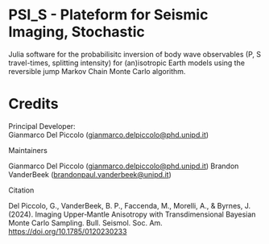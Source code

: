 # PSI_S - Plateform for Seismic Imaging, Stochastic

Julia software for the probabilisitc inversion of body wave observables (P, S travel-times, splitting intensity) for (an)isotropic Earth models using the reversible jump Markov Chain Monte Carlo algorithm.

# Credits

Principal Developer:  
Gianmarco Del Piccolo (gianmarco.delpiccolo@phd.unipd.it)

Maintainers

Gianmarco Del Piccolo (gianmarco.delpiccolo@phd.unipd.it)
Brandon VanderBeek (brandonpaul.vanderbeek@unipd.it)

Citation

Del Piccolo, G., VanderBeek, B. P., Faccenda, M., Morelli, A., & Byrnes, J. (2024). Imaging Upper‐Mantle Anisotropy with Transdimensional Bayesian Monte Carlo Sampling. Bull. Seismol. Soc. Am. https://doi.org/10.1785/0120230233
